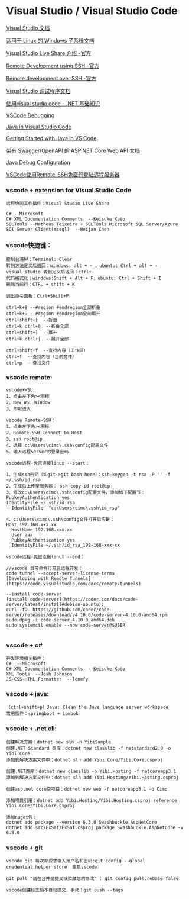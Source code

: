 # Visual Studio / Visual Studio Code

[Visual Studio 文档](https://docs.microsoft.com/zh-cn/visualstudio/windows/?view=vs-2019)

[适用于 Linux 的 Windows 子系统文档](https://docs.microsoft.com/zh-cn/windows/wsl/)

[Visual Studio Live Share 介绍 -官方](https://docs.microsoft.com/zh-cn/visualstudio/liveshare/)

[Remote Development using SSH -官方](https://code.visualstudio.com/docs/remote/ssh)

[Remote development over SSH -官方](https://code.visualstudio.com/docs/remote/ssh-tutorial)

[Visual Studio 调试程序文档](https://docs.microsoft.com/zh-cn/visualstudio/debugger/?view=vs-2019)

[使用visual studio code - .NET 基础知识](https://docs.microsoft.com/zh-cn/dotnet/core/tutorials/library-with-visual-studio-code)

[VSCode Debugging](https://code.visualstudio.com/docs/editor/debugging)

[Java in Visual Studio Code](https://code.visualstudio.com/docs/languages/java)

[Getting Started with Java in VS Code](https://code.visualstudio.com/docs/java/java-tutorial)

[带有 Swagger/OpenAPI 的 ASP.NET Core Web API 文档](https://docs.microsoft.com/zh-cn/aspnet/core/tutorials/web-api-help-pages-using-swagger?view=aspnetcore-6.0)

[Java Debug Configuration](https://github.com/microsoft/vscode-java-debug/blob/master/Configuration.md)

[VSCode使用Remote-SSH免密码登陆远程服务器](https://www.cnblogs.com/pzzrudlf/articles/12287162.html)

### vscode + extension for Visual Studio Code
```
远程协同工作插件：Visual Studio Live Share

C# --Microsoft
C# XML Documentation Comments  --Keisuke Kato
SQLTools --Matheus Teixeira + SQLTools Microsoft SQL Server/Azure
SQl Server Client(mssql)  --Weijan Chen 
```

### vscode快捷键：
```
控制台清屏：Terminal: Clear
转到方法定义后返回：windows: alt + ← ，ubuntu: Ctrl + alt + -
visual studio 转到定义后返回：ctrl+-
代码格式化：windows:Shift + Alt + F，ubuntu: Ctrl + Shift + I
删除当前行：CTRL + shift + K

调出命令面板：Ctrl+Shift+P

ctrl+k+8 --#region #endregion全部折叠
ctrl+k+9 --#region #endregion全部展开
ctrl+shift+[  --折叠
ctrl+k ctrl+0  --折叠全部
ctrl+shift+]  --展开
ctrl+k ctrl+j  --展开全部

ctrl+shift+f  --查找内容（工作区）
ctrl+f  --查找内容（当前文件）
ctrl+p  --查找文件

```

### vscode remote:

```
vscode+WSL:
1、点击左下角><图标
2、New WSL Window
3、即可进入

vscode Remote-SSH：
1、点击左下角><图标
2、Remote-SSH Connect to Host
3、ssh root@ip
4、选择 c:\Users\cimc\.ssh\config配置文件
5、输入远程Server的登录密码

vscode远程-免密连接linux --start：

1、生成ssh密钥（如git->git bash here）：ssh-keygen -t rsa -P '' -f ~/.ssh/id_rsa
2、生成后上传至服务器： ssh-copy-id root@ip
3、修改c:\Users\cimc\.ssh\config配置文件，添加如下配置节：
PubkeyAuthentication yes
IdentityFile ~/.ssh/id_rsa
--IdentityFile  "c:\Users\cimc\.ssh\id_rsa"

4、c:\Users\cimc\.ssh\config文件打开后应是：
Host 192.168.xxx.xx
  HostName 192.168.xxx.xx
  User aaa
  PubkeyAuthentication yes
  IdentityFile ~/.ssh/id_rsa_192-168-xxx-xx

vscode远程-免密连接linux --end：

//vscode 自带命令行开启远程开发：
code tunnel --accept-server-license-terms
[Developing with Remote Tunnels](https://code.visualstudio.com/docs/remote/tunnels)

--install code-server
[install code-server](https://coder.com/docs/code-server/latest/install#debian-ubuntu):
curl -fOL https://github.com/coder/code-server/releases/download/v4.10.0/code-server-4.10.0-amd64.rpm
sudo dpkg -i code-server_4.10.0_amd64.deb
sudo systemctl enable --now code-server@$USER


```

### vscode + c#
```
开发环境相关插件：
C#  --Microsoft
C# XML Documentation Comments  --Keisuke Kato
XML Tools  --Josh Johnson
JS-CSS-HTML Formatter  --lonefy

```

### vscode + java:

```
（ctrl+shift+p）Java: Clean the Java language server workspace
常用插件：springboot + Lombok
```

### vscode + .net cli:

```
创建解决方案：dotnet new sln -n YibiSample
创建.NET Standard 类库：dotnet new classlib -f netstandard2.0 -o Yibi.Core
添加到解决方案文件中：dotnet sln add Yibi.Core/Yibi.Core.csproj

创建.NET类库：dotnet new classlib -o Yibi.Hosting -f netcoreapp3.1
添加到解决方案文件中：dotnet sln add Yibi.Hosting/Yibi.Hosting.csproj

创建asp.net core空项目：dotnet new web -f netcoreapp3.1 -o Cimc

添加项目引用：dotnet add Yibi.Hosting/Yibi.Hosting.csproj reference Yibi.Core/Yibi.Core.csproj

添加nuget包：
dotnet add package --version 6.3.0 Swashbuckle.AspNetCore
dotnet add src/ExSaf/ExSaf.csproj package Swashbuckle.AspNetCore -v 6.3.0

```

### vscode + git
```
vscode git 每次都要求输入用户名和密码:git config --global credential.helper store  重启vscode

git pull "请在合并前提交或贮藏您的修改" : git config pull.rebase false

vscode创建标签后不自动提交，手动：git push --tags
```




